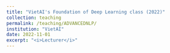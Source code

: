```yaml
---
title: "VietAI's Foundation of Deep Learning class (2022)"
collection: teaching
permalink: /teaching/ADVANCEDNLP/ 
institution: "VietAI"
date: 2022-11-01
excerpt: "<i>Lecturer</i>"
---
```


